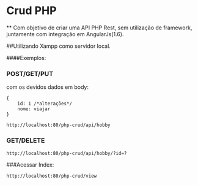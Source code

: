 # Crud PHP

** Com objetivo de criar uma API PHP Rest, sem utilização de framework,
juntamente com integração em AngularJs(1.6).

##Utilizando Xampp como servidor local.

####Exemplos:

### POST/GET/PUT

com os devidos dados em body:
```
{
    id: 1 /*alterações*/
    nome: viajar
}
```

```
http://localhost:80/php-crud/api/hobby
```


### GET/DELETE
```
http://localhost:80/php-crud/api/hobby/?id=?
```

###Acessar Index:

```
http://localhost:80/php-crud/view
```




